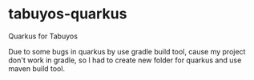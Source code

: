 # tabuyos-quarkus
Quarkus for Tabuyos

Due to some bugs in quarkus by use gradle build tool, cause my project don't work in gradle, so I had to create new folder for quarkus and use maven build tool.
